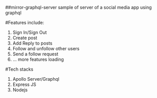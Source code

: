 ##mirror-graphql-server
sample of server of a social media app using graphql

#Features include:
1. Sign In/Sign Out
2. Create post
3. Add Reply to posts
4. Follow and unfollow other users
5. Send a follow request
6. ... more features loading

#Tech stacks 
1. Apollo Server/Graphql
2. Express JS
3. Nodejs


   

